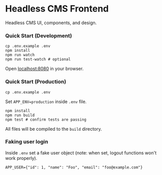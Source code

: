 # Headless CMS Frontend

Headless CMS UI, components, and design.

### Quick Start (Development)

```shell
cp .env.example .env
npm install
npm run watch
npm run test-watch # optional
```

Open [localhost:8080](http://localhost:8080) in your browser.

### Quick Start (Production)

```shell
cp .env.example .env
```

Set `APP_ENV=production` inside `.env` file.

```shell
npm install
npm run build
npm test # confirm tests are passing
```

All files will be compiled to the `build` directory.

### Faking user login

Inside `.env` set a fake user object (note: when set, logout functions won't work properly).

```shell
APP_USER={"id": 1, "name": "Foo", "email": "foo@example.com"}
```

